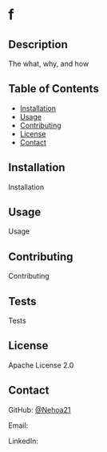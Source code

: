
# f

## Description

The what, why, and how

## Table of Contents
  * [Installation](#installation)
  * [Usage](#usage)
  * [Contributing](#contributing)
  * [License](#license)
  * [Contact](#contact)
## Installation

Installation

## Usage

Usage

## Contributing

Contributing

## Tests

Tests

## License

Apache License 2.0

## Contact

GitHub: [@Nehoa21](https://github.com/Nehoa21)

Email: 

LinkedIn: 
